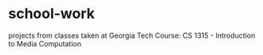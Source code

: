# school-work
projects from classes taken at Georgia Tech
Course:
CS 1315 - Introduction to Media Computation

